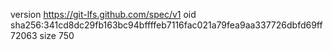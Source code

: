 version https://git-lfs.github.com/spec/v1
oid sha256:341cd8dc29fb163bc94bffffeb7116fac021a79fea9aa337726dbfd69ff72063
size 750
